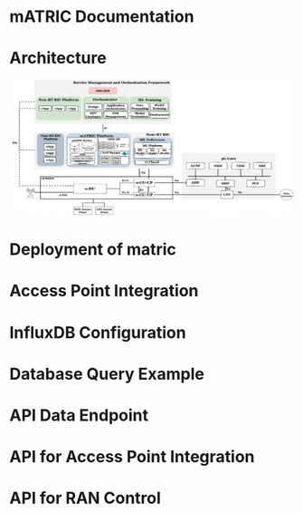# mATRIC Documentation
# Architecture
![alt text](/matric.png)

# Deployment of matric

# Access Point Integration

# InfluxDB Configuration

# Database Query Example

# API Data Endpoint

# API for Access Point Integration

# API for RAN Control

